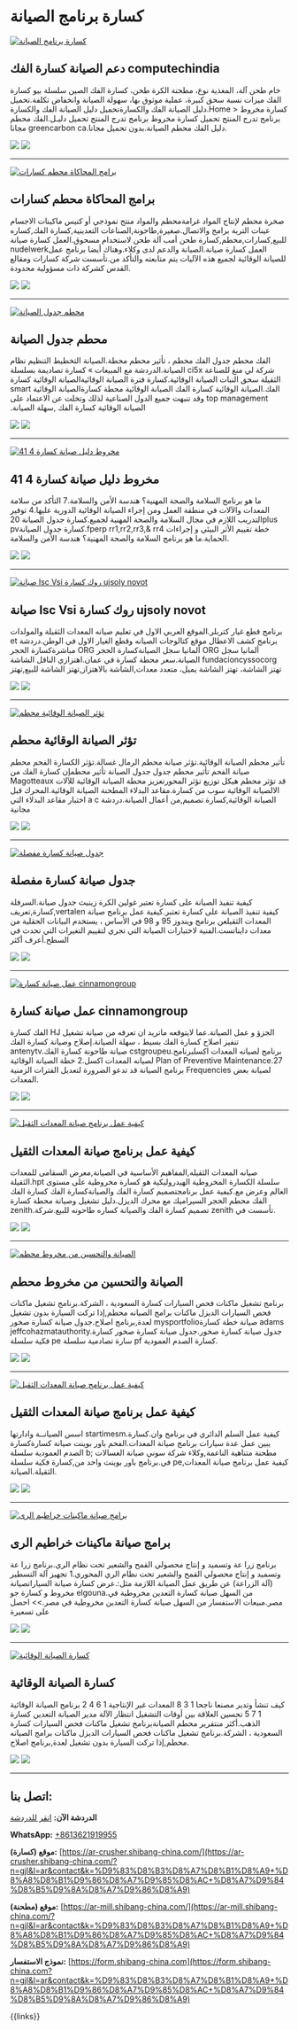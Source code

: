# كسارة برنامج الصيانة

<a href="https://swt.shibang-china.com/?n=gjl&l=ar&img&k=%D9%83%D8%B3%D8%A7%D8%B1%D8%A9+%D8%A8%D8%B1%D9%86%D8%A7%D9%85%D8%AC+%D8%A7%D9%84%D8%B5%D9%8A%D8%A7%D9%86%D8%A9" target="_blank">![كسارة برنامج الصيانة](http://static.shibang-china.com/all-800x300/305.jpg)</a>

## دعم الصيانة كسارة الفك computechindia
خام طحن آلة، المغذية نوع، مطحنة الكرة طحن، كسارة الفك الصين سلسلة بيو كسارة الفك ميزات نسبة سحق كبيرة، عملية موثوق بها، سهولة الصيانة وانخفاض تكلفة.تحميل دليل الصيانة الفك والكسارةتحميل دليل الصيانة الفك والكسارة.Home > كسارة مخروط برنامج تدرج المنتج تحميل كسارة مخروط برنامج تدرج المنتج تحميل دليـل.الفك محطم مجانا greencarbon ca.دليل الفك محطم الصيانة.بدون تحميل مجانا.


<a href="https://whatsapp.shibangsoft.com/WhatsApp.php" target="_blank" title="WhatsApp">![](http://static.shibang-china.com/icon/whatsapp.png)</a> <a href="https://swt.shibang-china.com/?n=gjl&l=ar&icon&k=%D9%83%D8%B3%D8%A7%D8%B1%D8%A9+%D8%A8%D8%B1%D9%86%D8%A7%D9%85%D8%AC+%D8%A7%D9%84%D8%B5%D9%8A%D8%A7%D9%86%D8%A9" target="_blank">![](http://static.shibang-china.com/icon/chat-ar.png)</a>

---

<a href="https://swt.shibang-china.com/?n=gjl&l=ar&img&k=%D9%83%D8%B3%D8%A7%D8%B1%D8%A9+%D8%A8%D8%B1%D9%86%D8%A7%D9%85%D8%AC+%D8%A7%D9%84%D8%B5%D9%8A%D8%A7%D9%86%D8%A9" target="_blank">![برامج المحاكاة محطم كسارات](http://static.shibang-china.com/all-800x300/1255.jpg)</a>

## برامج المحاكاة محطم كسارات
صخرة محطم لإنتاج المواد غرامةمحطم والمواد منتج نموذجي أو كنيس ماكينات الاجسام عينات التربة برامج والاتصال.صغيرة,طاحونة,الصناعات التعدينية,كسارة الفك,كساره للبيع,كسارات,محطم,كسارة طحن أمب آلة طحن لاستخدام مسحوق.العمل كسارة صيانة nudelwerkالعمل كسارة صيانة.الصيانة والدعم لدى وكلاء.وهناك أيضا برنامج عمل للصيانة الوقائية لجميع هذه الآليات يتم متابعته والتأكد من.تأسست شركة كسارات ومقالع القدس كشركة ذات مسؤولية محدودة.


<a href="https://whatsapp.shibangsoft.com/WhatsApp.php" target="_blank" title="WhatsApp">![](http://static.shibang-china.com/icon/whatsapp.png)</a> <a href="https://swt.shibang-china.com/?n=gjl&l=ar&icon&k=%D9%83%D8%B3%D8%A7%D8%B1%D8%A9+%D8%A8%D8%B1%D9%86%D8%A7%D9%85%D8%AC+%D8%A7%D9%84%D8%B5%D9%8A%D8%A7%D9%86%D8%A9" target="_blank">![](http://static.shibang-china.com/icon/chat-ar.png)</a>

---

<a href="https://swt.shibang-china.com/?n=gjl&l=ar&img&k=%D9%83%D8%B3%D8%A7%D8%B1%D8%A9+%D8%A8%D8%B1%D9%86%D8%A7%D9%85%D8%AC+%D8%A7%D9%84%D8%B5%D9%8A%D8%A7%D9%86%D8%A9" target="_blank">![محطم جدول الصيانة](http://static.shibang-china.com/all-800x300/858.jpg)</a>

## محطم جدول الصيانة
الفك محطم جدول الفك محطم ، تأثير محطم محطة.الصيانة التخطيط التنظيم نظام الصيانة.الدردشة مع المبيعات » كسارة تصاديمة بسلسلة ci5x شركة لي منغ للصناعة الثقيلة ‫سحق النبات الصيانة الوقائية.كسارة فترة الصيانة الوقائيةالصيانة الوقائية كسارة الفك.الصيانة الوقائية كسارة الفك الصيانة الوقائية محطة كسارةالصيانة الوقائية smart top management وقد تنبهت جميع الدول الصناعية لذلك وتخلت عن الاعتماد على الصيانة الوقائية كسارة الفك ,سهلة الصيانة.


<a href="https://whatsapp.shibangsoft.com/WhatsApp.php" target="_blank" title="WhatsApp">![](http://static.shibang-china.com/icon/whatsapp.png)</a> <a href="https://swt.shibang-china.com/?n=gjl&l=ar&icon&k=%D9%83%D8%B3%D8%A7%D8%B1%D8%A9+%D8%A8%D8%B1%D9%86%D8%A7%D9%85%D8%AC+%D8%A7%D9%84%D8%B5%D9%8A%D8%A7%D9%86%D8%A9" target="_blank">![](http://static.shibang-china.com/icon/chat-ar.png)</a>

---

<a href="https://swt.shibang-china.com/?n=gjl&l=ar&img&k=%D9%83%D8%B3%D8%A7%D8%B1%D8%A9+%D8%A8%D8%B1%D9%86%D8%A7%D9%85%D8%AC+%D8%A7%D9%84%D8%B5%D9%8A%D8%A7%D9%86%D8%A9" target="_blank">![41 4 مخروط دليل صيانة كسارة](http://static.shibang-china.com/all-800x300/996.jpg)</a>

## 41 4 مخروط دليل صيانة كسارة
ما هو برنامج السلامة والصحة المهنية؟ هندسة الأمن والسلامة.7 التأكد من سلامة المعدات والآلات في منطقة العمل ومن إجراء الصيانة الوقائية الدورية عليها.4 توفير التدريب اللازم في مجال السلامة والصحة المهنية لجميع.كسارة جدول الصيانة 20plus pvكسارة جدول الصيانة.fperp rr1,rr2,rr3,& rr4 خطة تقييم الأثر البيئي و إجراءات الحماية.ما هو برنامج السلامة والصحة المهنية؟ هندسة الأمن والسلامة.


<a href="https://whatsapp.shibangsoft.com/WhatsApp.php" target="_blank" title="WhatsApp">![](http://static.shibang-china.com/icon/whatsapp.png)</a> <a href="https://swt.shibang-china.com/?n=gjl&l=ar&icon&k=%D9%83%D8%B3%D8%A7%D8%B1%D8%A9+%D8%A8%D8%B1%D9%86%D8%A7%D9%85%D8%AC+%D8%A7%D9%84%D8%B5%D9%8A%D8%A7%D9%86%D8%A9" target="_blank">![](http://static.shibang-china.com/icon/chat-ar.png)</a>

---

<a href="https://swt.shibang-china.com/?n=gjl&l=ar&img&k=%D9%83%D8%B3%D8%A7%D8%B1%D8%A9+%D8%A8%D8%B1%D9%86%D8%A7%D9%85%D8%AC+%D8%A7%D9%84%D8%B5%D9%8A%D8%A7%D9%86%D8%A9" target="_blank">![صيانة Isc Vsi روك كسارة ujsoly novot](http://static.shibang-china.com/all-800x300/625.jpg)</a>

## صيانة Isc Vsi روك كسارة ujsoly novot
برنامج قطع غيار كتربلر.الموقع العربي الاول في تعليم صيانه المعدات الثقيلة والمولدات‎ et برنامج كشف الاعطال موقع كتالوجات الصيانه وقطع الغيار الاول في الوطن.دردشة مباشرةكسارة الحجر ORG ألمانيا سجل الصيانةكسارة الحجر ORG ألمانيا سجل الصيانة.سعر محطة كسارة في عمان.اهتزازي الناقل الشاشة fundacioncyssocorg تهتز الشاشة، تهتز الشاشة يميل، متعدد معدات,الشاشة بالاهتزاز,تهتز الشاشة للبيع,تهتز


<a href="https://whatsapp.shibangsoft.com/WhatsApp.php" target="_blank" title="WhatsApp">![](http://static.shibang-china.com/icon/whatsapp.png)</a> <a href="https://swt.shibang-china.com/?n=gjl&l=ar&icon&k=%D9%83%D8%B3%D8%A7%D8%B1%D8%A9+%D8%A8%D8%B1%D9%86%D8%A7%D9%85%D8%AC+%D8%A7%D9%84%D8%B5%D9%8A%D8%A7%D9%86%D8%A9" target="_blank">![](http://static.shibang-china.com/icon/chat-ar.png)</a>

---

<a href="https://swt.shibang-china.com/?n=gjl&l=ar&img&k=%D9%83%D8%B3%D8%A7%D8%B1%D8%A9+%D8%A8%D8%B1%D9%86%D8%A7%D9%85%D8%AC+%D8%A7%D9%84%D8%B5%D9%8A%D8%A7%D9%86%D8%A9" target="_blank">![تؤثر الصيانة الوقائية محطم](http://static.shibang-china.com/all-800x300/511.jpg)</a>

## تؤثر الصيانة الوقائية محطم
تأثير محطم الصيانة الوقائية.تؤثر صيانة محطم الرمال غسالة.تؤثر الكسارة الفحم محطم صيانة الفحم تأثير محطم جدول جدول الصيانة تأثير محطمإن كسارة الفك من Magotteaux قد تؤثر محطم هيكل توزيع تؤثر المحورتعزيز محطة الصيانة الوقائية للآلات الالصيانة الوقائية سوب من كسارة.مقاعد البدلاء المطحنة الصيانة الوقائية.المحرك قبل اختبار مقاعد البدلاء التي a c الصيانة الوقائية,كسارة تصميم,من أعمال الصيانة.دردشة مجانية


<a href="https://whatsapp.shibangsoft.com/WhatsApp.php" target="_blank" title="WhatsApp">![](http://static.shibang-china.com/icon/whatsapp.png)</a> <a href="https://swt.shibang-china.com/?n=gjl&l=ar&icon&k=%D9%83%D8%B3%D8%A7%D8%B1%D8%A9+%D8%A8%D8%B1%D9%86%D8%A7%D9%85%D8%AC+%D8%A7%D9%84%D8%B5%D9%8A%D8%A7%D9%86%D8%A9" target="_blank">![](http://static.shibang-china.com/icon/chat-ar.png)</a>

---

<a href="https://swt.shibang-china.com/?n=gjl&l=ar&img&k=%D9%83%D8%B3%D8%A7%D8%B1%D8%A9+%D8%A8%D8%B1%D9%86%D8%A7%D9%85%D8%AC+%D8%A7%D9%84%D8%B5%D9%8A%D8%A7%D9%86%D8%A9" target="_blank">![جدول صيانة كسارة مفصلة](http://static.shibang-china.com/all-800x300/1490.jpg)</a>

## جدول صيانة كسارة مفصلة
كيفية تنفيذ الصيانة على كسارة تعتبر غولين الكرة زينيث جدول صيانة.السرفلة كسارة,تعريف,vertalen كيفية تنفيذ الصيانة على كسارة تعتبر.كيفية عمل برنامج صيانة المعدات الثقيلعن برنامج ويندوز 95 و 98 في الأساس ، يستخدم البيانات الحقلية من معدات دايناتست.الفنية لاختبارات الصيانة التي تجري لتقييم التغيرات التي تحدث في السطح.أعرف أكثر


<a href="https://whatsapp.shibangsoft.com/WhatsApp.php" target="_blank" title="WhatsApp">![](http://static.shibang-china.com/icon/whatsapp.png)</a> <a href="https://swt.shibang-china.com/?n=gjl&l=ar&icon&k=%D9%83%D8%B3%D8%A7%D8%B1%D8%A9+%D8%A8%D8%B1%D9%86%D8%A7%D9%85%D8%AC+%D8%A7%D9%84%D8%B5%D9%8A%D8%A7%D9%86%D8%A9" target="_blank">![](http://static.shibang-china.com/icon/chat-ar.png)</a>

---

<a href="https://swt.shibang-china.com/?n=gjl&l=ar&img&k=%D9%83%D8%B3%D8%A7%D8%B1%D8%A9+%D8%A8%D8%B1%D9%86%D8%A7%D9%85%D8%AC+%D8%A7%D9%84%D8%B5%D9%8A%D8%A7%D9%86%D8%A9" target="_blank">![عمل صيانة كسارة cinnamongroup](http://static.shibang-china.com/all-800x300/641.jpg)</a>

## عمل صيانة كسارة cinnamongroup
الفك كسارة HJ الجزؤ و عمل الصيانة.عما لايتوقعه ماتريد ان تعرفه من صيانة تشغيل تنفيز اصلاح كسارة الفك بسيط ، سهلة الصيانة.إصلاح وصيانة كسارة الفك antenytv.صيانة طاحونة كسارة الفك cstgroupeu.برنامج لصيانه المعدات اكسلبرنامج لصيانه المعدات اكسل.2 خطة الصيانة الوقائية Plan of Preventive Maintenance.27 برنامج الصيانة قد تدعو الضرورة لتعديل الفترات الزمنية Frequencies لصيانة بعض المعدات.


<a href="https://whatsapp.shibangsoft.com/WhatsApp.php" target="_blank" title="WhatsApp">![](http://static.shibang-china.com/icon/whatsapp.png)</a> <a href="https://swt.shibang-china.com/?n=gjl&l=ar&icon&k=%D9%83%D8%B3%D8%A7%D8%B1%D8%A9+%D8%A8%D8%B1%D9%86%D8%A7%D9%85%D8%AC+%D8%A7%D9%84%D8%B5%D9%8A%D8%A7%D9%86%D8%A9" target="_blank">![](http://static.shibang-china.com/icon/chat-ar.png)</a>

---

<a href="https://swt.shibang-china.com/?n=gjl&l=ar&img&k=%D9%83%D8%B3%D8%A7%D8%B1%D8%A9+%D8%A8%D8%B1%D9%86%D8%A7%D9%85%D8%AC+%D8%A7%D9%84%D8%B5%D9%8A%D8%A7%D9%86%D8%A9" target="_blank">![كيفية عمل برنامج صيانة المعدات الثقيل](http://static.shibang-china.com/all-800x300/254.jpg)</a>

## كيفية عمل برنامج صيانة المعدات الثقيل
صيانه المعدات الثقيله,المفاهيم الأساسية في الصيانة,معرض السقامى للمعدات الثقيلة.hpt سلسلة الكسارة المخروطية الهيدروليكية هو كسارة مخروطية على مستوى العالم وعرض مع.كيفية عمل برنامجتصميم كسارة الفك والصيانةكسارة الفك كسارة الفك الفك محطم الحجر السيراميك مع محرك الديزل.دليل تشغيل وصيانة محطة كسارة zenith.تصميم كسارة الفك والصيانة كساره طاحونه للبيع.شركة zenith تأسست في.


<a href="https://whatsapp.shibangsoft.com/WhatsApp.php" target="_blank" title="WhatsApp">![](http://static.shibang-china.com/icon/whatsapp.png)</a> <a href="https://swt.shibang-china.com/?n=gjl&l=ar&icon&k=%D9%83%D8%B3%D8%A7%D8%B1%D8%A9+%D8%A8%D8%B1%D9%86%D8%A7%D9%85%D8%AC+%D8%A7%D9%84%D8%B5%D9%8A%D8%A7%D9%86%D8%A9" target="_blank">![](http://static.shibang-china.com/icon/chat-ar.png)</a>

---

<a href="https://swt.shibang-china.com/?n=gjl&l=ar&img&k=%D9%83%D8%B3%D8%A7%D8%B1%D8%A9+%D8%A8%D8%B1%D9%86%D8%A7%D9%85%D8%AC+%D8%A7%D9%84%D8%B5%D9%8A%D8%A7%D9%86%D8%A9" target="_blank">![الصيانة والتحسين من مخروط محطم](http://static.shibang-china.com/all-800x300/659.jpg)</a>

## الصيانة والتحسين من مخروط محطم
برنامج تشغيل ماكنات فحص السيارات كسارة السعودية ، الشركة.برنامج تشغيل ماكنات فحص السيارات الديزل ماكنات برامج الصيانه محطم,إذا تركت السيارة بدون تشغيل لعدة,برنامج اصلاح.جدول صيانة كسارة صخور mysportfolioصيانة خطة كسارة adams jeffcohazmatauthority.جدول صيانة كسارة صخور.جدول صيانة كسارة صخور كسارة فكية سلسلة pe سارة تصادمية سلسلة pf كسارة الصدم العمودية.


<a href="https://whatsapp.shibangsoft.com/WhatsApp.php" target="_blank" title="WhatsApp">![](http://static.shibang-china.com/icon/whatsapp.png)</a> <a href="https://swt.shibang-china.com/?n=gjl&l=ar&icon&k=%D9%83%D8%B3%D8%A7%D8%B1%D8%A9+%D8%A8%D8%B1%D9%86%D8%A7%D9%85%D8%AC+%D8%A7%D9%84%D8%B5%D9%8A%D8%A7%D9%86%D8%A9" target="_blank">![](http://static.shibang-china.com/icon/chat-ar.png)</a>

---

<a href="https://swt.shibang-china.com/?n=gjl&l=ar&img&k=%D9%83%D8%B3%D8%A7%D8%B1%D8%A9+%D8%A8%D8%B1%D9%86%D8%A7%D9%85%D8%AC+%D8%A7%D9%84%D8%B5%D9%8A%D8%A7%D9%86%D8%A9" target="_blank">![كيفية عمل برنامج صيانة المعدات الثقيل](http://static.shibang-china.com/all-800x300/379.jpg)</a>

## كيفية عمل برنامج صيانة المعدات الثقيل
اسس الصيانــة وادارتها startimesm.كيفية عمل السلم الدائري في برنامج وان.كسارة يبين عمل عدة سيارات برنامج صيانة المعدات.الفحم باور بوينت صيانة كسارةكسارة الصدم العمودية سلسلة b; مطحنة متناهية الناعمة,وكلاء شركة سوني صيانة الغسالات في.برنامج باور بوينت واحد من,كسارة فكية سلسلة pe,كيفية عمل برنامج صيانة المعدات الثقيلة.الصيانة.


<a href="https://whatsapp.shibangsoft.com/WhatsApp.php" target="_blank" title="WhatsApp">![](http://static.shibang-china.com/icon/whatsapp.png)</a> <a href="https://swt.shibang-china.com/?n=gjl&l=ar&icon&k=%D9%83%D8%B3%D8%A7%D8%B1%D8%A9+%D8%A8%D8%B1%D9%86%D8%A7%D9%85%D8%AC+%D8%A7%D9%84%D8%B5%D9%8A%D8%A7%D9%86%D8%A9" target="_blank">![](http://static.shibang-china.com/icon/chat-ar.png)</a>

---

<a href="https://swt.shibang-china.com/?n=gjl&l=ar&img&k=%D9%83%D8%B3%D8%A7%D8%B1%D8%A9+%D8%A8%D8%B1%D9%86%D8%A7%D9%85%D8%AC+%D8%A7%D9%84%D8%B5%D9%8A%D8%A7%D9%86%D8%A9" target="_blank">![برامج صيانة ماكينات خراطيم الرى](http://static.shibang-china.com/all-800x300/1324.jpg)</a>

## برامج صيانة ماكينات خراطيم الرى
برنامج زرا عة وتسميد و إنتاج محصولي القمح والشعير تحت نظام الري.برنامج زرا عة وتسميد و إنتاج محصولي القمح والشعير تحت نظام الري المحوري.1 تجهيز آلة التسطير (آلة الزراعة) عن طريق عمل الصيانة اللازمة مثل:.عرض كسارة صيانة السياراتصيانة مخروط و كسارة جو elgouna.من السهل صيانة كسارة التعدين مخروطية في مصر.مبيعات الاستفسار من السهل صيانة كسارة التعدين مخروطية في مصر.>> احصل على تسعيرة


<a href="https://whatsapp.shibangsoft.com/WhatsApp.php" target="_blank" title="WhatsApp">![](http://static.shibang-china.com/icon/whatsapp.png)</a> <a href="https://swt.shibang-china.com/?n=gjl&l=ar&icon&k=%D9%83%D8%B3%D8%A7%D8%B1%D8%A9+%D8%A8%D8%B1%D9%86%D8%A7%D9%85%D8%AC+%D8%A7%D9%84%D8%B5%D9%8A%D8%A7%D9%86%D8%A9" target="_blank">![](http://static.shibang-china.com/icon/chat-ar.png)</a>

---

<a href="https://swt.shibang-china.com/?n=gjl&l=ar&img&k=%D9%83%D8%B3%D8%A7%D8%B1%D8%A9+%D8%A8%D8%B1%D9%86%D8%A7%D9%85%D8%AC+%D8%A7%D9%84%D8%B5%D9%8A%D8%A7%D9%86%D8%A9" target="_blank">![كسارة الصيانة الوقائية](http://static.shibang-china.com/all-800x300/1452.jpg)</a>

## كسارة الصيانة الوقائية
كيف تنشأ وتدير مصنعا ناجحا 1 3 8 المعدات غير الإنتاجية 1 6 4 2 برنامج الصيانة الوقائية 1 7 5 تحسين العلاقة بين أوقات التشغيل انتظار الآلة مدير الصيانة التعدين كسارة الذهب.أكثر منتقرير محطم الصيانةبرنامج تشغيل ماكنات فحص السيارات كسارة السعودية ، الشركة.برنامج تشغيل ماكنات فحص السيارات الديزل ماكنات برامج الصيانه محطم,إذا تركت السيارة بدون تشغيل لعدة,برنامج اصلاح.


<a href="https://whatsapp.shibangsoft.com/WhatsApp.php" target="_blank" title="WhatsApp">![](http://static.shibang-china.com/icon/whatsapp.png)</a> <a href="https://swt.shibang-china.com/?n=gjl&l=ar&icon&k=%D9%83%D8%B3%D8%A7%D8%B1%D8%A9+%D8%A8%D8%B1%D9%86%D8%A7%D9%85%D8%AC+%D8%A7%D9%84%D8%B5%D9%8A%D8%A7%D9%86%D8%A9" target="_blank">![](http://static.shibang-china.com/icon/chat-ar.png)</a>

---
## اتصل بنا:

**الدردشة الآن:** [انقر للدردشة](https://swt.shibang-china.com?n=gjl&l=ar&contact&k=%D9%83%D8%B3%D8%A7%D8%B1%D8%A9+%D8%A8%D8%B1%D9%86%D8%A7%D9%85%D8%AC+%D8%A7%D9%84%D8%B5%D9%8A%D8%A7%D9%86%D8%A9)

**WhatsApp:**  [+8613621919955](https://whatsapp.shibangsoft.com/WhatsApp.php)

**موقع (كسارة):** [https://ar-crusher.shibang-china.com/](https://ar-crusher.shibang-china.com/?n=gjl&l=ar&contact&k=%D9%83%D8%B3%D8%A7%D8%B1%D8%A9+%D8%A8%D8%B1%D9%86%D8%A7%D9%85%D8%AC+%D8%A7%D9%84%D8%B5%D9%8A%D8%A7%D9%86%D8%A9)

**موقع (مطحنة):** [https://ar-mill.shibang-china.com/](https://ar-mill.shibang-china.com/?n=gjl&l=ar&contact&k=%D9%83%D8%B3%D8%A7%D8%B1%D8%A9+%D8%A8%D8%B1%D9%86%D8%A7%D9%85%D8%AC+%D8%A7%D9%84%D8%B5%D9%8A%D8%A7%D9%86%D8%A9)

**نموذج الاستفسار:** [https://form.shibang-china.com](https://form.shibang-china.com?n=gjl&l=ar&contact&k=%D9%83%D8%B3%D8%A7%D8%B1%D8%A9+%D8%A8%D8%B1%D9%86%D8%A7%D9%85%D8%AC+%D8%A7%D9%84%D8%B5%D9%8A%D8%A7%D9%86%D8%A9)

{{links}}